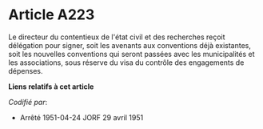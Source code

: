 # Article A223

Le directeur du contentieux de l'état civil et des recherches reçoit délégation pour signer, soit les avenants aux
conventions déjà existantes, soit les nouvelles conventions qui seront passées avec les municipalités et les associations,
sous réserve du visa du contrôle des engagements de dépenses.

**Liens relatifs à cet article**

_Codifié par_:

  - Arrêté 1951-04-24 JORF 29 avril 1951

